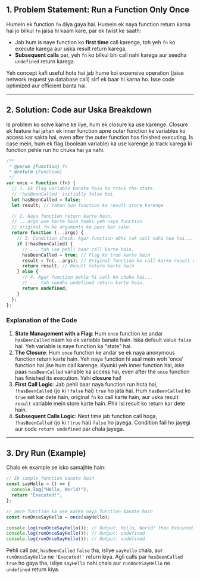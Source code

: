 ## 1\. Problem Statement: Run a Function Only Once

Humein ek function `fn` diya gaya hai. Humein ek naya function return karna hai jo bilkul `fn` jaisa hi kaam kare, par ek twist ke saath:

- Jab hum is naye function ko **first time** call karenge, toh yeh `fn` ko execute karega aur uska result return karega.
- **Subsequent calls** par, yeh `fn` ko bilkul bhi call nahi karega aur seedha `undefined` return karega.

Yeh concept kafi useful hota hai jab hume koi expensive operation (jaise network request ya database call) sirf ek baar hi karna ho. Isse code optimized aur efficient banta hai.

---

## 2\. Solution: Code aur Uska Breakdown

Is problem ko solve karne ke liye, hum ek closure ka use karenge. Closure ek feature hai jahan ek inner function apne outer function ke variables ko access kar sakta hai, even after the outer function has finished executing. Is case mein, hum ek flag (boolean variable) ka use karenge jo track karega ki function pehle run ho chuka hai ya nahi.

```javascript
/**
 * @param {Function} fn
 * @return {Function}
 */
var once = function (fn) {
  // 1. Ek flag variable banate hain to track the state.
  // 'hasBeenCalled' initially false hai.
  let hasBeenCalled = false;
  let result; // Yahan hum function ka result store karenge

  // 2. Naya function return karte hain.
  // ...args use karte hain taaki yeh naya function
  // original fn ke arguments ko pass kar sake.
  return function (...args) {
    // 3. Condition check: Agar function abhi tak call nahi hua hai...
    if (!hasBeenCalled) {
      // ... toh ise pehli baar call karte hain.
      hasBeenCalled = true; // Flag ko true karte hain
      result = fn(...args); // Original function ko call karke result store karte hain
      return result; // Result return karte hain
    } else {
      // 4. Agar function pehle hi call ho chuka hai...
      // ... toh seedha undefined return karte hain.
      return undefined;
    }
  };
};
```

### Explanation of the Code

1.  **State Management with a Flag**: Hum `once` function ke andar `hasBeenCalled` naam ka ek variable banate hain. Iska default value `false` hai. Yeh variable is naye function ka "state" hai.
2.  **The Closure**: Hum `once` function ke andar se ek naya anonymous function return karte hain. Yeh naya function hi asal mein woh 'once' function hai jise hum call karenge. Kyunki yeh inner function hai, iske paas `hasBeenCalled` variable ka access hai, even after the `once` function has finished its execution. Yahi **closure** hai\!
3.  **First Call Logic**: Jab pehli baar naya function run hota hai, `!hasBeenCalled` (jo ki `!false` hai) `true` ho jata hai. Hum `hasBeenCalled` ko `true` set kar dete hain, original `fn` ko call karte hain, aur uska result `result` variable mein store karte hain. Phir isi result ko return kar dete hain.
4.  **Subsequent Calls Logic**: Next time jab function call hoga, `!hasBeenCalled` (jo ki `!true` hai) `false` ho jayega. Condition fail ho jayegi aur code `return undefined` par chala jayega.

---

## 3\. Dry Run (Example)

Chalo ek example se isko samajhte hain:

```javascript
// Ek sample function banate hain
const sayHello = () => {
  console.log("Hello, World!");
  return "Executed!";
};

// once function ka use karke naya function banate hain
const runOnceSayHello = once(sayHello);

console.log(runOnceSayHello()); // Output: Hello, World! then Executed!
console.log(runOnceSayHello()); // Output: undefined
console.log(runOnceSayHello()); // Output: undefined
```

Pehli call par, `hasBeenCalled` `false` tha, isliye `sayHello` chala, aur `runOnceSayHello` ne `'Executed!'` return kiya. Agli calls par `hasBeenCalled` `true` ho gaya tha, isliye `sayHello` nahi chala aur `runOnceSayHello` ne `undefined` return kiya.
